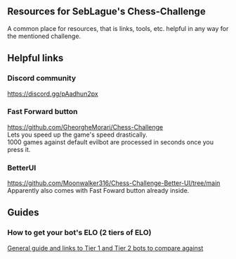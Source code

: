 ## Resources for SebLague's Chess-Challenge
A common place for resources, that is links, tools, etc. helpful in any way for the mentioned challenge.

## Helpful links
### Discord community
https://discord.gg/pAadhun2px

### Fast Forward button
https://github.com/GheorgheMorari/Chess-Challenge <br/>
Lets you speed up the game's speed drastically. <br/>
1000 games against default evilbot are processed in seconds once you press it.

### BetterUI
https://github.com/Moonwalker316/Chess-Challenge-Better-UI/tree/main <br/>
Apparently also comes with Fast Foward button already inside. <br/>

## Guides

### How to get your bot's ELO (2 tiers of ELO)
[General guide and links to Tier 1 and Tier 2 bots to compare against
](https://github.com/Tumpa-Prizrak/MyBot-Chess-Challenge/blob/main/Chess-Challenge/guides/elo.md) <br/>
